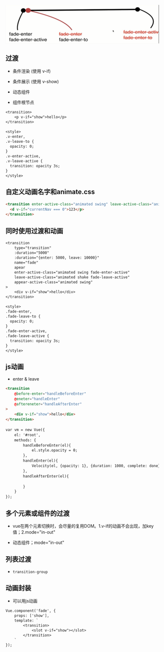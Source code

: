 ![](/assets/360截图17571114416583.png)

## 过渡

- 条件渲染 (使用 v-if)

- 条件展示 (使用 v-show)

- 动态组件

- 组件根节点

```
<transition>
    <p v-if="show">hello</p>
</transition>

<style>
.v-enter,
.v-leave-to {
  opacity: 0;
}
.v-enter-active,
.v-leave-active {
  transition: opacity 3s;
}
</style>
```



## 自定义动画名字和animate.css

```html
<transition enter-active-class="animated swing" leave-active-class="animated shake">
  <d v-if="currentNav === 0">123</p>
</transition>
```



## 同时使用过渡和动画

```
<transition
    type="transition"
    :duration="5000"
    :duration="{enter: 5000, leave: 10000}"
    name="fade"
    apear
    enter-active-class="animated swing fade-enter-active"
    leave-active-class="animated shake fade-leave-active"
    appear-active-class="animated swing"
>
    <div v-if="show">hello</div>
</transition>

<style>
.fade-enter,
.fade-leave-to {
  opacity: 0;
}
.fade-enter-active,
.fade-leave-active {
  transition: opacity 3s;
}
</style>
```



## js动画

- enter & leave

```html
<transition
    @before-enter="handleBeforeEnter"
    @eneter="handleEnter"
    @aftereneter="handleAfterEnter"
>
    <div v-if="show">hello</div>
</transition>

var vm = new Vue({
    el: '#root',
    methods: {
        handleBeforeEnter(el){
            el.style.opacity = 0;
        },
        handleEnter(el){
            Velocity(el, {opacity: 1}, {duration: 1000, complete: done});
        },
        handleAfterEnter(el){

        }
    }
});
```



## 多个元素或组件的过渡

- vue在两个元素切换时，会尽量的复用DOM。1.v-if的动画不会出现，加key值；2.mode="in-out"

- 动态组件；mode="in-out"




## 列表过渡

- `transition-group`



## 动画封装

- 可以用js动画

```
Vue.component('fade', {
    props: ['show'],
    template: `
        <transition>
            <slot v-if="show"></slot>
        </transition>
    `
});
```













